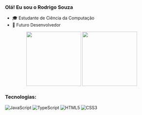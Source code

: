 ### Olá! Eu sou o Rodrigo Souza
<ul>
  <li>🎓 Estudante de Ciência da Computação</li>   
  <li>🧐 Futuro Desenvolvedor</li>     
</ul>

<div align="center">
  <img height="180em" src="https://github-readme-stats.vercel.app/api?username=rodsgx&show_icons=true&theme=cobalt&include_all_commits=true&count_private=true"/>
  <img height="180em" src="https://github-readme-stats.vercel.app/api/top-langs/?username=rodsgx&layout=compact&langs_count=7&theme=cobalt"/>
</div>

 ### Tecnologias:

![JavaScript](https://img.shields.io/badge/javascript-%23323330.svg?style=for-the-badge&logo=javascript&logoColor=%23F7DF1E)
![TypeScript](https://img.shields.io/badge/typescript-%23007ACC.svg?style=for-the-badge&logo=typescript&logoColor=white)
![HTML5](https://img.shields.io/badge/html5-%23E34F26.svg?style=for-the-badge&logo=html5&logoColor=white)
![CSS3](https://img.shields.io/badge/css3-%231572B6.svg?style=for-the-badge&logo=css3&logoColor=white)
